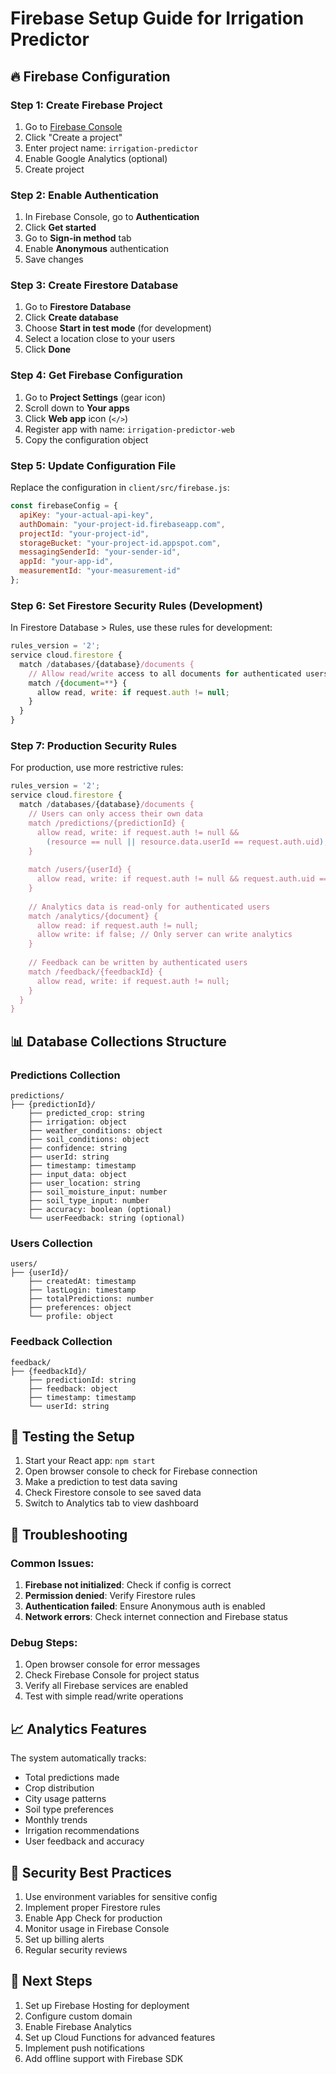 # Firebase Setup Guide for Irrigation Predictor

## 🔥 Firebase Configuration

### Step 1: Create Firebase Project

1. Go to [Firebase Console](https://console.firebase.google.com/)
2. Click "Create a project"
3. Enter project name: `irrigation-predictor`
4. Enable Google Analytics (optional)
5. Create project

### Step 2: Enable Authentication

1. In Firebase Console, go to **Authentication**
2. Click **Get started**
3. Go to **Sign-in method** tab
4. Enable **Anonymous** authentication
5. Save changes

### Step 3: Create Firestore Database

1. Go to **Firestore Database**
2. Click **Create database**
3. Choose **Start in test mode** (for development)
4. Select a location close to your users
5. Click **Done**

### Step 4: Get Firebase Configuration

1. Go to **Project Settings** (gear icon)
2. Scroll down to **Your apps**
3. Click **Web app** icon (`</>`)
4. Register app with name: `irrigation-predictor-web`
5. Copy the configuration object

### Step 5: Update Configuration File

Replace the configuration in `client/src/firebase.js`:

```javascript
const firebaseConfig = {
  apiKey: "your-actual-api-key",
  authDomain: "your-project-id.firebaseapp.com",
  projectId: "your-project-id",
  storageBucket: "your-project-id.appspot.com",
  messagingSenderId: "your-sender-id",
  appId: "your-app-id",
  measurementId: "your-measurement-id"
};
```

### Step 6: Set Firestore Security Rules (Development)

In Firestore Database > Rules, use these rules for development:

```javascript
rules_version = '2';
service cloud.firestore {
  match /databases/{database}/documents {
    // Allow read/write access to all documents for authenticated users
    match /{document=**} {
      allow read, write: if request.auth != null;
    }
  }
}
```

### Step 7: Production Security Rules

For production, use more restrictive rules:

```javascript
rules_version = '2';
service cloud.firestore {
  match /databases/{database}/documents {
    // Users can only access their own data
    match /predictions/{predictionId} {
      allow read, write: if request.auth != null && 
        (resource == null || resource.data.userId == request.auth.uid);
    }
    
    match /users/{userId} {
      allow read, write: if request.auth != null && request.auth.uid == userId;
    }
    
    // Analytics data is read-only for authenticated users
    match /analytics/{document} {
      allow read: if request.auth != null;
      allow write: if false; // Only server can write analytics
    }
    
    // Feedback can be written by authenticated users
    match /feedback/{feedbackId} {
      allow read, write: if request.auth != null;
    }
  }
}
```

## 📊 Database Collections Structure

### Predictions Collection
```
predictions/
├── {predictionId}/
    ├── predicted_crop: string
    ├── irrigation: object
    ├── weather_conditions: object
    ├── soil_conditions: object
    ├── confidence: string
    ├── userId: string
    ├── timestamp: timestamp
    ├── input_data: object
    ├── user_location: string
    ├── soil_moisture_input: number
    ├── soil_type_input: number
    ├── accuracy: boolean (optional)
    └── userFeedback: string (optional)
```

### Users Collection
```
users/
├── {userId}/
    ├── createdAt: timestamp
    ├── lastLogin: timestamp
    ├── totalPredictions: number
    ├── preferences: object
    └── profile: object
```

### Feedback Collection
```
feedback/
├── {feedbackId}/
    ├── predictionId: string
    ├── feedback: object
    ├── timestamp: timestamp
    └── userId: string
```

## 🚀 Testing the Setup

1. Start your React app: `npm start`
2. Open browser console to check for Firebase connection
3. Make a prediction to test data saving
4. Check Firestore console to see saved data
5. Switch to Analytics tab to view dashboard

## 🔧 Troubleshooting

### Common Issues:

1. **Firebase not initialized**: Check if config is correct
2. **Permission denied**: Verify Firestore rules
3. **Authentication failed**: Ensure Anonymous auth is enabled
4. **Network errors**: Check internet connection and Firebase status

### Debug Steps:

1. Open browser console for error messages
2. Check Firebase Console for project status
3. Verify all Firebase services are enabled
4. Test with simple read/write operations

## 📈 Analytics Features

The system automatically tracks:
- Total predictions made
- Crop distribution
- City usage patterns
- Soil type preferences
- Monthly trends
- Irrigation recommendations
- User feedback and accuracy

## 🔐 Security Best Practices

1. Use environment variables for sensitive config
2. Implement proper Firestore rules
3. Enable App Check for production
4. Monitor usage in Firebase Console
5. Set up billing alerts
6. Regular security reviews

## 📱 Next Steps

1. Set up Firebase Hosting for deployment
2. Configure custom domain
3. Enable Firebase Analytics
4. Set up Cloud Functions for advanced features
5. Implement push notifications
6. Add offline support with Firebase SDK
